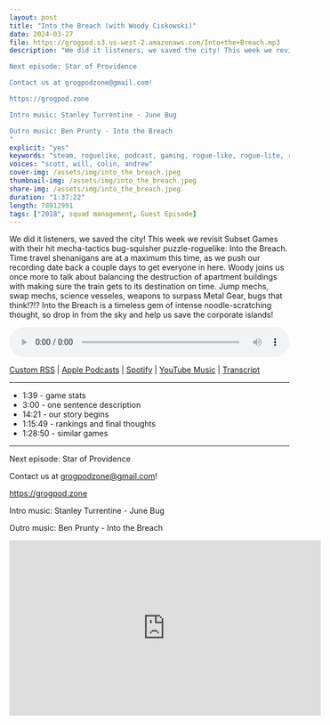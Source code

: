 ```yaml
---
layout: post
title: "Into the Breach (with Woody Ciskowski)"
date: 2024-03-27
file: https://grogpod.s3.us-west-2.amazonaws.com/Into+the+Breach.mp3
description: "We did it listeners, we saved the city! This week we revisit Subset Games with their hit mecha-tactics bug-squisher puzzle-roguelike: Into the Breach. Time travel shenanigans are at a maximum this time, as we push our recording date back a couple days to get everyone in here. Woody joins us once more to talk about balancing the destruction of apartment buildings with making sure the train gets to its destination on time. Jump mechs, swap mechs, science vesseles, weapons to surpass Metal Gear, bugs that think!?!? Into the Breach is a timeless gem of intense noodle-scratching thought, so drop in from the sky and help us save the corporate islands!

Next episode: Star of Providence

Contact us at grogpodzone@gmail.com!

https://grogpod.zone

Intro music: Stanley Turrentine - June Bug

Outro music: Ben Prunty - Into the Breach
"
explicit: "yes" 
keywords: "steam, roguelike, podcast, gaming, rogue-like, rogue-lite, roguelite"
voices: "scott, will, colin, andrew"
cover-img: /assets/img/into_the_breach.jpeg
thumbnail-img: /assets/img/into_the_breach.jpeg
share-img: /assets/img/into_the_breach.jpeg
duration: "1:37:22"
length: 78912991
tags: ["2018", squad management, Guest Episode]
---
```


We did it listeners, we saved the city! This week we revisit Subset Games with their hit mecha-tactics bug-squisher puzzle-roguelike: Into the Breach. Time travel shenanigans are at a maximum this time, as we push our recording date back a couple days to get everyone in here. Woody joins us once more to talk about balancing the destruction of apartment buildings with making sure the train gets to its destination on time. Jump mechs, swap mechs, science vesseles, weapons to surpass Metal Gear, bugs that think!?!? Into the Breach is a timeless gem of intense noodle-scratching thought, so drop in from the sky and help us save the corporate islands!

<div class="container">
  <audio controls style="width: 100%;">
    <source src="https://grogpod.s3.us-west-2.amazonaws.com/Into+the+Breach.mp3" type="audio/mpeg">
  </audio>
</div>

[Custom RSS](https://grogpod.zone/feed.xml) | [Apple Podcasts](https://podcasts.apple.com/us/podcast/into-the-breach-with-woody-ciskowski/id1650474911?i=1000650864055) | [Spotify](https://open.spotify.com/episode/5p3B9xhCcQlLHqaQG99x3J?si=hFrQUpq0Q-yIKEAGY2M0kw) | [YouTube Music](https://www.youtube.com/playlist?list=PL-ShOmyMvd4jYFChE6tgj0JYG8RKK4xe0) | [Transcript](https://github.com/ScottBurger/going_rogue_podcast/blob/master/docs/transcripts/into_the_breach.txt)

---
* 1:39 - game stats
* 3:00 - one sentence description
* 14:21 - our story begins
* 1:15:49 - rankings and final thoughts
* 1:28:50 - similar games

---



Next episode: Star of Providence

Contact us at grogpodzone@gmail.com!

https://grogpod.zone

Intro music: Stanley Turrentine - June Bug

Outro music: Ben Prunty - Into the Breach

<div class="embed-responsive embed-responsive-16by9">
<iframe width="560" height="315" src="https://www.youtube.com/embed/8-SpbbgneZc" title="YouTube video player" frameborder="0" allow="accelerometer; autoplay; clipboard-write; encrypted-media; gyroscope; picture-in-picture" allowfullscreen></iframe>
</div>
